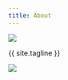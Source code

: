 ```yaml
---
title: About
---
```


<div class="banner">
    <div class="icon"><img src="/images/icon.png" /></div>
    <p class="tagline">{{ site.tagline }}</p>
</div>

<div class="hero"><img class="hero" src="/images/hero.png"></div>